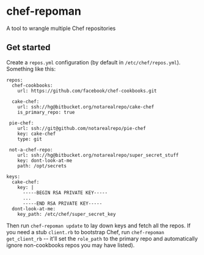 # chef-repoman
A tool to wrangle multiple Chef repositories

## Get started

Create a `repos.yml` configuration (by default in `/etc/chef/repos.yml`). Something like this:

```
repos:
  chef-cookbooks:
    url: https://github.com/facebook/chef-cookbooks.git
  
  cake-chef:
    url: ssh://hg@bitbucket.org/notarealrepo/cake-chef
    is_primary_repo: true
    
 pie-chef:
    url: ssh://git@github.com/notarealrepo/pie-chef
    key: cake-chef
    type: git
    
 not-a-chef-repo:
    url: ssh://hg@bitbucket.org/notarealrepo/super_secret_stuff
    key: dont-look-at-me
    path: /opt/secrets

keys:
  cake-chef:
    key: |
      -----BEGIN RSA PRIVATE KEY-----
      ...
      -----END RSA PRIVATE KEY-----
  dont-look-at-me:
    key_path: /etc/chef/super_secret_key
```

Then run `chef-repoman update` to lay down keys and fetch all the repos. If you need a stub `client.rb` to bootstrap Chef,
run `chef-repoman get_client_rb` -- it'll set the `role_path` to the primary repo and automatically ignore non-cookbooks 
repos you may have listed).
